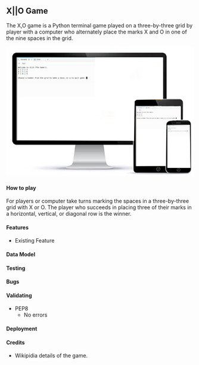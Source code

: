 ## X||O Game
The X,O game is a Python terminal game played on a three-by-three grid by player with a computer
who alternately place the marks X and O in one of the nine spaces in the grid.

![img](images/responsiv22.png)



#### How to play
For players or computer take turns marking the spaces in a three-by-three grid with X or O. 
The player who succeeds in placing three of their marks in a horizontal, vertical, or diagonal row is the winner.

#### Features
* Existing Feature


#### Data Model

#### Testing
#### Bugs
#### Validating
* PEP8
    * No errors

#### Deployment


#### Credits
* Wikipidia details of the game.
